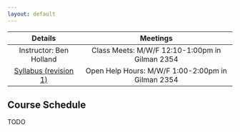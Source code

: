 ```yaml
---
layout: default
---
```


|           Details          |                      Meetings                     |
|:--------------------------:|:-------------------------------------------------:|
| Instructor: Ben Holland    | Class Meets: M/W/F 12:10-1:00pm in Gilman 2354    |
| [Syllabus (revision 1)](#) | Open Help Hours: M/W/F 1:00-2:00pm in Gilman 2354 |

## Course Schedule
TODO